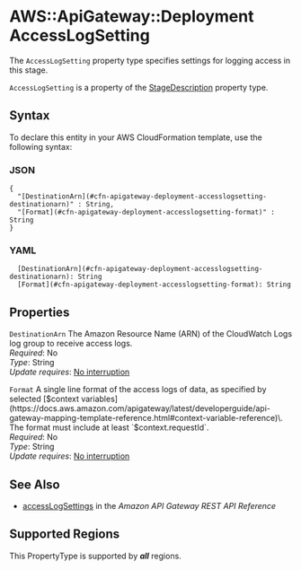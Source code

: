# AWS::ApiGateway::Deployment AccessLogSetting<a name="aws-properties-apigateway-deployment-accesslogsetting"></a>

The `AccessLogSetting` property type specifies settings for logging access in this stage\.

 `AccessLogSetting` is a property of the [StageDescription](https://docs.aws.amazon.com/AWSCloudFormation/latest/UserGuide/aws-properties-apigateway-deployment-stagedescription.html) property type\.

## Syntax<a name="aws-properties-apigateway-deployment-accesslogsetting-syntax"></a>

To declare this entity in your AWS CloudFormation template, use the following syntax:

### JSON<a name="aws-properties-apigateway-deployment-accesslogsetting-syntax.json"></a>

```
{
  "[DestinationArn](#cfn-apigateway-deployment-accesslogsetting-destinationarn)" : String,
  "[Format](#cfn-apigateway-deployment-accesslogsetting-format)" : String
}
```

### YAML<a name="aws-properties-apigateway-deployment-accesslogsetting-syntax.yaml"></a>

```
  [DestinationArn](#cfn-apigateway-deployment-accesslogsetting-destinationarn): String
  [Format](#cfn-apigateway-deployment-accesslogsetting-format): String
```

## Properties<a name="aws-properties-apigateway-deployment-accesslogsetting-properties"></a>

`DestinationArn`  <a name="cfn-apigateway-deployment-accesslogsetting-destinationarn"></a>
The Amazon Resource Name \(ARN\) of the CloudWatch Logs log group to receive access logs\.  
*Required*: No  
*Type*: String  
*Update requires*: [No interruption](https://docs.aws.amazon.com/AWSCloudFormation/latest/UserGuide/using-cfn-updating-stacks-update-behaviors.html#update-no-interrupt)

`Format`  <a name="cfn-apigateway-deployment-accesslogsetting-format"></a>
A single line format of the access logs of data, as specified by selected [$context variables](https://docs.aws.amazon.com/apigateway/latest/developerguide/api-gateway-mapping-template-reference.html#context-variable-reference)\. The format must include at least `$context.requestId`\.  
*Required*: No  
*Type*: String  
*Update requires*: [No interruption](https://docs.aws.amazon.com/AWSCloudFormation/latest/UserGuide/using-cfn-updating-stacks-update-behaviors.html#update-no-interrupt)

## See Also<a name="aws-properties-apigateway-deployment-accesslogsetting--seealso"></a>
+ [accessLogSettings](https://docs.aws.amazon.com/api-reference/resource/stage/#accessLogSettings) in the *Amazon API Gateway REST API Reference*

## Supported Regions

This PropertyType is supported by ***all*** regions.